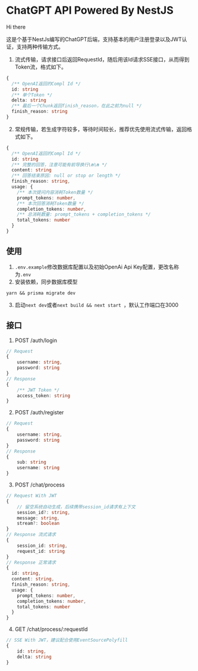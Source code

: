 # ChatGPT API Powered By NestJS

Hi there

这是个基于NestJs编写的ChatGPT后端，支持基本的用户注册登录以及JWT认证，支持两种传输方式。

1. 流式传输，请求接口后返回RequestId，随后用该Id请求SSE接口，从而得到Token流，格式如下。

```typescript
{
  /** OpenAI返回的Compl Id */
  id: string
  /** 单个Token */
  delta: string
  /** 最后一个Chunk返回finish_reason，在此之前为null */
  finish_reason: string
}
```

2. 常规传输，若生成字符较多，等待时间较长，推荐优先使用流式传输，返回格式如下。

```typescript
{
  /** OpenAI返回的Compl Id */
  id: string
  /** 完整的回答，注意可能有前导换行\n\n */
  content: string
  /** 回答结束原因: null or stop or length */
  finish_reason: string,
  usage: {
    /** 本次提问内容消耗Token数量 */
    prompt_tokens: number,
    /** 本次回答消耗Token数量 */
    completion_tokens: number,
    /** 总消耗数量: prompt_tokens + completion_tokens */
    total_tokens: number
  }
}
```

## 使用

1. `.env.example`修改数据库配置以及初始OpenAi Api Key配置，更改名称为`.env`
1. 安装依赖，同步数据库模型

```shell
yarn && prisma migrate dev
```

3. 启动`next dev`或者`next build && next start `，默认工作端口在3000

## 接口

1. POST /auth/login

```typescript
// Request
{
	username: string,
	password: string
}
// Response
{
    /** JWT Token */
    access_token: string
}
```

2. POST /auth/register

```typescript
// Request
{
	username: string,
	password: string
}
// Response
{
    sub: string
    username: string
}
```

3. POST /chat/process

```typescript
// Request With JWT
{
	// 留空系统自动生成，后续携带session_id请求有上下文
	session_id?: string,
	message: string,
	stream?: boolean
}
// Response 流式请求
{
    session_id: string,
    request_id: string
}
// Response 正常请求
{
  id: string,
  content: string,
  finish_reason: string,
  usage: {
    prompt_tokens: number,
    completion_tokens: number,
    total_tokens: number
  }
}
```

4. GET /chat/process/:requestId

```typescript
// SSE With JWT，建议配合使用EventSourcePolyfill
{
    id: string,
    delta: string
}
```

